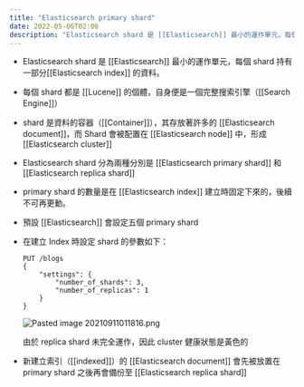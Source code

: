 ```yaml
---
title: "Elasticsearch primary shard"
date: 2022-05-06T02:06
description: "Elasticsearch shard 是 [[Elasticsearch]] 最小的運作單元，每個 shard 持有一部分[[Elasticsearch index]] 的資料..."
---
```

- Elasticsearch shard 是 [[Elasticsearch]] 最小的運作單元，每個 shard 持有一部分[[Elasticsearch index]] 的資料。
- 每個 shard 都是 [[Lucene]] 的個體，自身便是一個完整搜索引擎（[[Search Engine]]）
- shard 是資料的容器（[[Container]]），其存放著許多的 [[Elasticsearch document]]，而 Shard 會被配置在 [[Elasticsearch node]] 中，形成 [[Elasticsearch cluster]]
- Elasticsearch shard 分為兩種分別是 [[Elasticsearch primary shard]] 和 [[Elasticsearch replica shard]]
- primary shard 的數量是在 [[Elasticsearch index]] 建立時固定下來的，後續不可再更動。
- 預設 [[Elasticsearch]] 會設定五個 primary shard
- 在建立 Index 時設定 shard 的參數如下：
	```
	PUT /blogs
	{
		"settings": {
			"number_of_shards": 3,
			"number_of_replicas": 1
		}
	}
	```
	
	![Pasted image 20210911011816.png](https://i.imgur.com/Ivp0W7x.png)

	由於 replica shard 未完全運作，因此 cluster 健康狀態是黃色的
- 新建立索引（[[indexed]]）的 [[Elasticsearch document]] 會先被放置在 primary shard 之後再會備份至 [[Elasticsearch replica shard]]